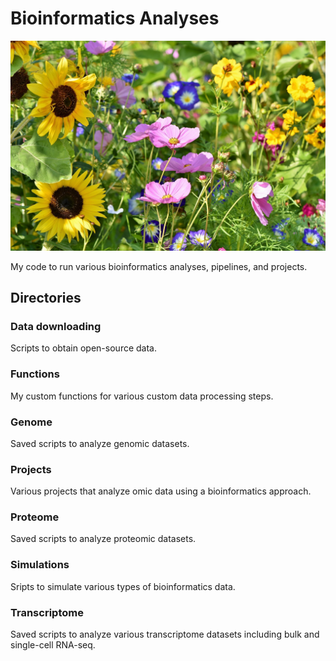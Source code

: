 # Bioinformatics Analyses
![alt text](https://github.com/dswede43/bioinformatics_analyses/blob/0a9f77d1facf4ceceff624473c23a3707d9163db/wildflowers.jpg)

My code to run various bioinformatics analyses, pipelines, and projects.

## Directories
### Data downloading
Scripts to obtain open-source data.

### Functions
My custom functions for various custom data processing steps.

### Genome
Saved scripts to analyze genomic datasets.

### Projects
Various projects that analyze omic data using a bioinformatics approach.

### Proteome
Saved scripts to analyze proteomic datasets.

### Simulations
Sripts to simulate various types of bioinformatics data.

### Transcriptome
Saved scripts to analyze various transcriptome datasets including bulk and single-cell RNA-seq.
